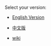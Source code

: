 
Select your version:

* [English Version](README.EN.md)

* [中文版](README.CN.md)

* [wiki](https://github.com/startalkIM/startalk_pc/wiki)
